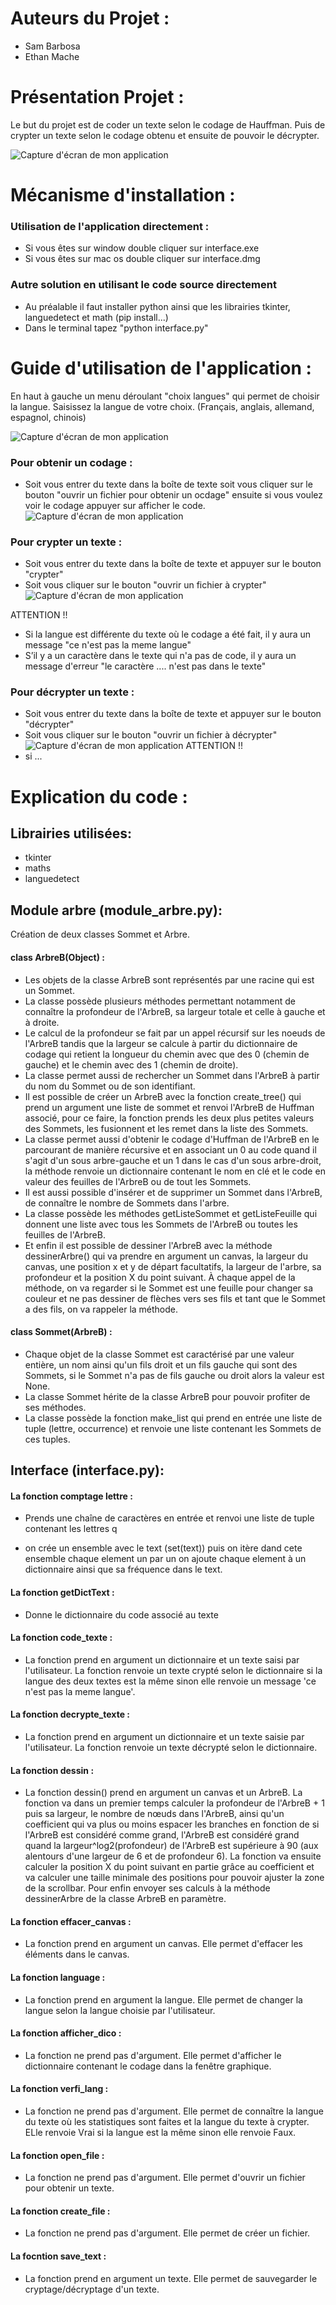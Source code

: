 # Auteurs du Projet :

- Sam Barbosa
- Ethan Mache

# Présentation Projet :

Le but du projet est de coder un texte selon le codage de Hauffman. Puis de crypter un texte selon le codage obtenu et ensuite de pouvoir le décrypter.


![Capture d'écran de mon application](Screenshot%202023-04-21%20at%2017.20.56.png)

# Mécanisme d'installation :

### Utilisation de l'application directement :

* Si vous êtes sur window double cliquer sur interface.exe
* Si vous êtes sur mac os double cliquer sur interface.dmg

### Autre solution en utilisant le code source directement

* Au préalable il faut installer python ainsi que les librairies tkinter, languedetect et math (pip install...)
* Dans le terminal tapez "python interface.py"

# Guide d'utilisation de l'application :

En haut à gauche un menu déroulant "choix langues" qui permet de choisir la langue. Saisissez la langue de votre choix.
(Français, anglais, allemand, espagnol, chinois)

![Capture d'écran de mon application](Screenshot%202023-04-20%20at%2017.26.41.png)



### Pour obtenir un codage :
- Soit vous entrer du texte dans la boîte de texte soit vous cliquer sur le bouton "ouvrir un fichier pour obtenir un ocdage" ensuite si vous voulez voir le codage appuyer sur afficher le code.
![Capture d'écran de mon application](Screenshot%202023-04-21%20at%2017.47.25.png)

### Pour crypter un texte : 
- Soit vous entrer du texte dans la boîte de texte et appuyer sur le bouton "crypter"
- Soit vous cliquer sur le bouton "ouvrir un fichier à crypter"
![Capture d'écran de mon application](Screenshot%202023-04-21%20at%2017.47.32.png)


ATTENTION !!
- Si la langue est différente du texte où le codage a été fait, il y aura un message "ce n'est pas la meme langue"
- S’il y a un caractère dans le texte qui n'a pas de code, il y aura un message d'erreur "le caractère .... n'est pas dans le texte"

### Pour décrypter un texte : 
- Soit vous entrer du texte dans la boîte de texte et appuyer sur le bouton "décrypter"
- Soit vous cliquer sur le bouton "ouvrir un fichier à décrypter"
![Capture d'écran de mon application](Screenshot%202023-04-21%20at%2017.47.47.png)
ATTENTION !!
- si ...


# Explication du code :

## Librairies utilisées:

- tkinter
- maths
- languedetect


## Module arbre (module_arbre.py):

Création de deux classes Sommet et Arbre.

#### class ArbreB(Object) : 
 * Les objets de la classe ArbreB sont représentés par une racine qui est un Sommet.
 * La classe possède plusieurs méthodes permettant notamment de connaître la profondeur de l'ArbreB, sa largeur totale et celle à gauche et à droite.
 * Le calcul de la profondeur se fait par un appel récursif sur les noeuds de l'ArbreB tandis que la largeur se calcule à partir du dictionnaire de codage qui retient la longueur du chemin avec que des 0 (chemin de gauche) et le chemin avec des 1 (chemin de droite).
 * La classe permet aussi de rechercher un Sommet dans l'ArbreB à partir du nom du Sommet ou de son identifiant.
 * Il est possible de créer un ArbreB avec la fonction create_tree() qui prend un argument une liste de sommet et renvoi l'ArbreB de Huffman associé, pour ce faire, la fonction prends les deux plus petites valeurs des Sommets, les fusionnent et les remet dans la liste des Sommets.
 * La classe permet aussi d'obtenir le codage d'Huffman de l'ArbreB en le parcourant de manière récursive et en associant un 0 au code quand il s'agit d'un sous arbre-gauche et un 1 dans le cas d'un sous arbre-droit, la méthode renvoie un dictionnaire contenant le nom en clé et le code en valeur des feuilles de l'ArbreB ou de tout les Sommets.
 * Il est aussi possible d'insérer et de supprimer un Sommet dans l'ArbreB, de connaître le nombre de Sommets dans l'arbre.
 * La classe possède les méthodes getListeSommet et getListeFeuille qui donnent une liste avec tous les Sommets de l'ArbreB ou toutes les feuilles de l'ArbreB.
 * Et enfin il est possible de dessiner l'ArbreB avec la méthode dessinerArbre() qui va prendre en argument un canvas, la largeur du canvas, une position x et y de départ facultatifs, la largeur de l'arbre, sa profondeur et la position X du point suivant. À chaque appel de la méthode, on va regarder si le Sommet est une feuille pour changer sa couleur et ne pas dessiner de flèches vers ses fils et tant que le Sommet a des fils, on va rappeler la méthode.
 
#### class Sommet(ArbreB) :
 * Chaque objet de la classe Sommet est caractérisé par une valeur entière, un nom ainsi qu'un fils droit et un fils gauche qui sont des Sommets, si le Sommet n'a pas de fils gauche ou droit alors la valeur est None.
 * La classe Sommet hérite de la classe ArbreB pour pouvoir profiter de ses méthodes.
 * La classe possède la fonction make_list qui prend en entrée une liste de tuple (lettre, occurrence) et renvoie une liste contenant les Sommets de ces tuples.


## Interface (interface.py):



 #### La fonction comptage lettre :

 

 * Prends une chaîne de caractères en entrée et renvoi une liste de tuple contenant les lettres q

 *  on crée un ensemble  avec le text (set(text)) puis on itère dand cete ensemble chaque element un par un on ajoute chaque element à un dictionnaire ainsi que sa fréquence dans le text.

 

 #### La fonction getDictText :

 * Donne le dictionnaire du code associé au texte



 #### La fonction code_texte :

 * La fonction prend en argument un dictionnaire et un texte saisi par l'utilisateur. La fonction renvoie un texte crypté selon le dictionnaire si la langue des deux textes est la même sinon elle renvoie un message 'ce n'est pas la meme langue'.



 #### La fonction decrypte_texte :

 * La fonction prend en argument un dictionnaire et un texte saisie par l'utilisateur. La fonction renvoie un texte décrypté selon le dictionnaire.



 #### La fonction dessin :

 * La fonction dessin() prend en argument un canvas et un ArbreB. La fonction va dans un premier temps calculer la profondeur de l'ArbreB + 1 puis sa largeur, le nombre de nœuds dans l'ArbreB, ainsi qu'un coefficient qui va plus ou moins espacer les branches en fonction de si l'ArbreB est considéré comme grand, l'ArbreB est considéré grand quand la largeur^log2(profondeur) de l'ArbreB est supérieure à 90 (aux alentours d'une largeur de 6 et de profondeur 6). La fonction va ensuite calculer la position X du point suivant en partie grâce au coefficient et va calculer une taille minimale des positions pour pouvoir ajuster la zone de la scrollbar. Pour enfin envoyer ses calculs à la méthode dessinerArbre de la classe ArbreB en paramètre.



 #### La fonction effacer_canvas :

 * La fonction prend en argument un canvas. Elle permet d'effacer les éléments dans le canvas.



 #### La fonction language :

 * La fonction prend en argument la langue. Elle permet de changer la langue selon la langue choisie par l'utilisateur.



 #### La fonction afficher_dico :

 * La fonction ne prend pas d'argument. Elle permet d'afficher le dictionnaire contenant le codage dans la fenêtre graphique.



 #### La fonction verfi_lang :

 * La fonction ne prend pas d'argument. Elle permet de connaître la langue du texte où les statistiques sont faites et la langue du texte à   crypter. ELle renvoie Vrai si la langue est la même sinon elle renvoie Faux.



 #### La fonction open_file :

 * La fonction ne prend pas d'argument. Elle permet d'ouvrir un fichier pour obtenir un texte.



 #### La fonction  create_file :

 * La fonction ne prend pas d'argument. Elle permet de créer un fichier.



 #### La focntion save_text :

 * La fonction prend en argument un texte. Elle permet de sauvegarder le cryptage/décryptage d'un texte.

